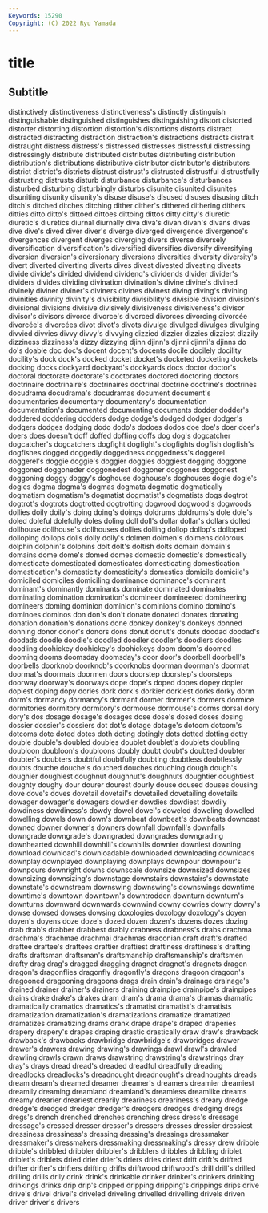 ```yaml
---
Keywords: 15290
Copyright: (C) 2022 Ryu Yamada
---
```



# title

## Subtitle
distinctively distinctiveness distinctiveness's distinctly distinguish distinguishable distinguished distinguishes distinguishing
distort distorted distorter distorting distortion distortion's distortions distorts distract distracted
distracting distraction distraction's distractions distracts distrait distraught distress distress's distressed
distresses distressful distressing distressingly distribute distributed distributes distributing distribution distribution's
distributions distributive distributor distributor's distributors district district's districts distrust distrust's
distrusted distrustful distrustfully distrusting distrusts disturb disturbance disturbance's disturbances disturbed
disturbing disturbingly disturbs disunite disunited disunites disuniting disunity disunity's disuse
disuse's disused disuses disusing ditch ditch's ditched ditches ditching dither
dither's dithered dithering dithers ditties ditto ditto's dittoed dittoes dittoing
dittos ditty ditty's diuretic diuretic's diuretics diurnal diurnally diva diva's
divan divan's divans divas dive dive's dived diver diver's diverge
diverged divergence divergence's divergences divergent diverges diverging divers diverse diversely
diversification diversification's diversified diversifies diversify diversifying diversion diversion's diversionary diversions
diversities diversity diversity's divert diverted diverting diverts dives divest divested
divesting divests divide divide's divided dividend dividend's dividends divider divider's
dividers divides dividing divination divination's divine divine's divined divinely diviner
diviner's diviners divines divinest diving diving's divining divinities divinity divinity's
divisibility divisibility's divisible division division's divisional divisions divisive divisively divisiveness
divisiveness's divisor divisor's divisors divorce divorce's divorced divorces divorcing divorcée
divorcée's divorcées divot divot's divots divulge divulged divulges divulging divvied
divvies divvy divvy's divvying dizzied dizzier dizzies dizziest dizzily dizziness
dizziness's dizzy dizzying djinn djinn's djinni djinni's djinns do do's
doable doc doc's docent docent's docents docile docilely docility docility's
dock dock's docked docket docket's docketed docketing dockets docking docks
dockyard dockyard's dockyards docs doctor doctor's doctoral doctorate doctorate's doctorates
doctored doctoring doctors doctrinaire doctrinaire's doctrinaires doctrinal doctrine doctrine's doctrines
docudrama docudrama's docudramas document document's documentaries documentary documentary's documentation documentation's
documented documenting documents dodder dodder's doddered doddering dodders dodge dodge's
dodged dodger dodger's dodgers dodges dodging dodo dodo's dodoes dodos
doe doe's doer doer's doers does doesn't doff doffed doffing
doffs dog dog's dogcatcher dogcatcher's dogcatchers dogfight dogfight's dogfights dogfish
dogfish's dogfishes dogged doggedly doggedness doggedness's doggerel doggerel's doggie doggie's
doggier doggies doggiest dogging doggone doggoned doggoneder doggonedest doggoner doggones
doggonest doggoning doggy doggy's doghouse doghouse's doghouses dogie dogie's dogies
dogma dogma's dogmas dogmata dogmatic dogmatically dogmatism dogmatism's dogmatist dogmatist's
dogmatists dogs dogtrot dogtrot's dogtrots dogtrotted dogtrotting dogwood dogwood's dogwoods
doilies doily doily's doing doing's doings doldrums doldrums's dole dole's
doled doleful dolefully doles doling doll doll's dollar dollar's dollars
dolled dollhouse dollhouse's dollhouses dollies dolling dollop dollop's dolloped dolloping
dollops dolls dolly dolly's dolmen dolmen's dolmens dolorous dolphin dolphin's
dolphins dolt dolt's doltish dolts domain domain's domains dome dome's
domed domes domestic domestic's domestically domesticate domesticated domesticates domesticating domestication
domestication's domesticity domesticity's domestics domicile domicile's domiciled domiciles domiciling dominance
dominance's dominant dominant's dominantly dominants dominate dominated dominates dominating domination
domination's domineer domineered domineering domineers doming dominion dominion's dominions domino
domino's dominoes dominos don don's don't donate donated donates donating
donation donation's donations done donkey donkey's donkeys donned donning donor
donor's donors dons donut donut's donuts doodad doodad's doodads doodle
doodle's doodled doodler doodler's doodlers doodles doodling doohickey doohickey's doohickeys
doom doom's doomed dooming dooms doomsday doomsday's door door's doorbell
doorbell's doorbells doorknob doorknob's doorknobs doorman doorman's doormat doormat's doormats
doormen doors doorstep doorstep's doorsteps doorway doorway's doorways dope dope's
doped dopes dopey dopier dopiest doping dopy dories dork dork's
dorkier dorkiest dorks dorky dorm dorm's dormancy dormancy's dormant dormer
dormer's dormers dormice dormitories dormitory dormitory's dormouse dormouse's dorms dorsal
dory dory's dos dosage dosage's dosages dose dose's dosed doses
dosing dossier dossier's dossiers dot dot's dotage dotage's dotcom dotcom's
dotcoms dote doted dotes doth doting dotingly dots dotted dotting
dotty double double's doubled doubles doublet doublet's doublets doubling doubloon
doubloon's doubloons doubly doubt doubt's doubted doubter doubter's doubters doubtful
doubtfully doubting doubtless doubtlessly doubts douche douche's douched douches douching
dough dough's doughier doughiest doughnut doughnut's doughnuts doughtier doughtiest doughty
doughy dour dourer dourest dourly douse doused douses dousing dove
dove's doves dovetail dovetail's dovetailed dovetailing dovetails dowager dowager's dowagers
dowdier dowdies dowdiest dowdily dowdiness dowdiness's dowdy dowel dowel's doweled
doweling dowelled dowelling dowels down down's downbeat downbeat's downbeats downcast
downed downer downer's downers downfall downfall's downfalls downgrade downgrade's downgraded
downgrades downgrading downhearted downhill downhill's downhills downier downiest downing download
download's downloadable downloaded downloading downloads downplay downplayed downplaying downplays downpour
downpour's downpours downright downs downscale downsize downsized downsizes downsizing downsizing's
downstage downstairs downstairs's downstate downstate's downstream downswing downswing's downswings downtime
downtime's downtown downtown's downtrodden downturn downturn's downturns downward downwards downwind
downy dowries dowry dowry's dowse dowsed dowses dowsing doxologies doxology
doxology's doyen doyen's doyens doze doze's dozed dozen dozen's dozens
dozes dozing drab drab's drabber drabbest drably drabness drabness's drabs
drachma drachma's drachmae drachmai drachmas draconian draft draft's drafted draftee
draftee's draftees draftier draftiest draftiness draftiness's drafting drafts draftsman draftsman's
draftsmanship draftsmanship's draftsmen drafty drag drag's dragged dragging dragnet dragnet's
dragnets dragon dragon's dragonflies dragonfly dragonfly's dragons dragoon dragoon's dragooned
dragooning dragoons drags drain drain's drainage drainage's drained drainer drainer's
drainers draining drainpipe drainpipe's drainpipes drains drake drake's drakes dram
dram's drama drama's dramas dramatic dramatically dramatics dramatics's dramatist dramatist's
dramatists dramatization dramatization's dramatizations dramatize dramatized dramatizes dramatizing drams drank
drape drape's draped draperies drapery drapery's drapes draping drastic drastically
draw draw's drawback drawback's drawbacks drawbridge drawbridge's drawbridges drawer drawer's
drawers drawing drawing's drawings drawl drawl's drawled drawling drawls drawn
draws drawstring drawstring's drawstrings dray dray's drays dread dread's dreaded
dreadful dreadfully dreading dreadlocks dreadlocks's dreadnought dreadnought's dreadnoughts dreads dream
dream's dreamed dreamer dreamer's dreamers dreamier dreamiest dreamily dreaming dreamland
dreamland's dreamless dreamlike dreams dreamy drearier dreariest drearily dreariness dreariness's
dreary dredge dredge's dredged dredger dredger's dredgers dredges dredging dregs
dregs's drench drenched drenches drenching dress dress's dressage dressage's dressed
dresser dresser's dressers dresses dressier dressiest dressiness dressiness's dressing dressing's
dressings dressmaker dressmaker's dressmakers dressmaking dressmaking's dressy drew dribble dribble's
dribbled dribbler dribbler's dribblers dribbles dribbling driblet driblet's driblets dried
drier drier's driers dries driest drift drift's drifted drifter drifter's
drifters drifting drifts driftwood driftwood's drill drill's drilled drilling drills
drily drink drink's drinkable drinker drinker's drinkers drinking drinkings drinks
drip drip's dripped dripping dripping's drippings drips drive drive's drivel
drivel's driveled driveling drivelled drivelling drivels driven driver driver's drivers
